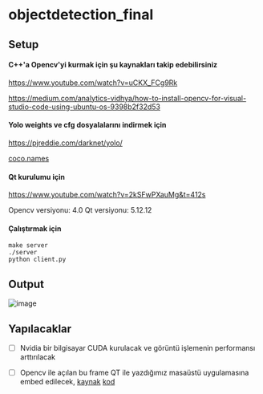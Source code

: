 # objectdetection_final

## Setup
#### C++'a Opencv'yi kurmak için şu kaynakları takip edebilirsiniz

https://www.youtube.com/watch?v=uCKX_FCg9Rk

https://medium.com/analytics-vidhya/how-to-install-opencv-for-visual-studio-code-using-ubuntu-os-9398b2f32d53

#### Yolo weights ve cfg dosyalalarını indirmek için
https://pjreddie.com/darknet/yolo/

[coco.names](https://github.com/pjreddie/darknet/blob/master/data/coco.names)

#### Qt kurulumu için

https://www.youtube.com/watch?v=2kSFwPXauMg&t=412s

Opencv versiyonu: 4.0
Qt versiyonu: 5.12.12


#### Çalıştırmak için

```
make server
./server
python client.py
```

## Output

![image](https://github.com/roboworks0/objectdetection_final/assets/37713845/25a687eb-d37a-4254-bd01-f02e3def412c)


## Yapılacaklar
- [ ] Nvidia bir bilgisayar CUDA kurulacak ve görüntü işlemenin performansı arttırılacak
- [ ] Opencv ile açılan bu frame QT ile yazdığımız masaüstü uygulamasına embed edilecek, [kaynak](https://www.youtube.com/watch?v=r6sPzm0MNRI) [kod](https://github.com/yunus-temurlenk/Send-Opencv-Images-to-Qml-QPainter)



